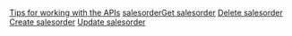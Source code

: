 
[Tips for working with the APIs](/dynamics365/business-central/dev-itpro/developer/devenv-connect-apps-tips)
[salesorder](../resources/dynamics_salesorder.md)[Get salesorder](../api/dynamics_salesorder_Get.md)
[Delete salesorder](../api/dynamics_salesorder_Delete.md)
[Create salesorder](../api/dynamics_salesorder_Create.md)
[Update salesorder](../api/dynamics_salesorder_Update.md)
